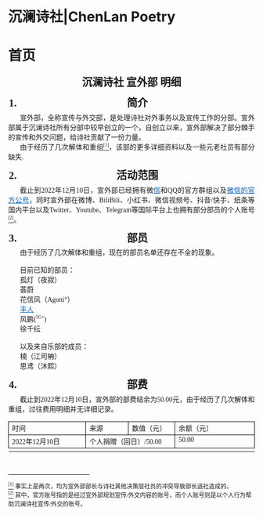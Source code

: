 # 沉澜诗社|ChenLan Poetry
# 首页
<html><head><meta http-equiv="Content-Type" content="text/html; charset=utf-8" /><meta http-equiv="Content-Style-Type" content="text/css" /><meta name="generator" content="Aspose.Words for .NET 15.1.0.0" /><title></title></head><body><div><p style="margin:12pt 0pt 3pt; orphans:0; text-align:center; widows:0"><span style="font-family:'等线 Light'; font-size:16pt; font-weight:bold">沉</span><span style="font-family:'等线 Light'; font-size:16pt; font-weight:bold">澜</span><span style="font-family:'等线 Light'; font-size:16pt; font-weight:bold">诗社 宣外部 明细</span></p><ol type="1" style="margin:0pt; padding-left:0pt"><li style="font-family:等线; font-size:16pt; font-weight:bold; line-height:130%; margin:12pt 0pt 3pt 17pt; orphans:0; padding-left:1pt; text-align:center; text-indent:0pt; widows:0"><span style="font-family:等线; font-size:16pt; font-weight:bold">简介</span></li></ol><p style="margin:0pt; orphans:0; text-align:justify; text-indent:18pt; widows:0"><span style="font-family:等线; font-size:10.5pt">宣外部，全称宣传与外交部，是处理诗社对外事务以及宣传工作的</span><span style="font-family:等线; font-size:10.5pt">分部。</span><span style="font-family:等线; font-size:10.5pt">宣外部属于沉</span><span style="font-family:等线; font-size:10.5pt">澜</span><span style="font-family:等线; font-size:10.5pt">诗社所有分部中较早创立的一个，自创立以来，宣外部解决了部分棘手的宣传和外交问题，给诗社贡献了一份力量。</span></p><p style="margin:0pt; orphans:0; text-align:justify; text-indent:18pt; widows:0"><span style="font-family:等线; font-size:10.5pt">由于经历</span><span style="font-family:等线; font-size:10.5pt">了</span><span style="font-family:等线; font-size:10.5pt">几次解体和重组</span><a name="_ftnref1"></a><a href="#_ftn1"><span style="font-family:等线; font-size:7pt; vertical-align:super">[1]</span></a><span style="font-family:等线; font-size:10.5pt">，该部的更多详细资料以及一些元老社员有部分缺失</span><span style="font-family:等线; font-size:10.5pt">.</span></p><ol start="2" type="1" style="margin:0pt; padding-left:0pt"><li style="font-family:等线; font-size:16pt; font-weight:bold; line-height:130%; margin:12pt 0pt 3pt 17pt; orphans:0; padding-left:1pt; text-align:center; text-indent:0pt; widows:0"><span style="font-family:等线; font-size:16pt; font-weight:bold">活动范围</span></li></ol><p style="margin:0pt; orphans:0; text-align:justify; text-indent:18pt; widows:0"><span style="font-family:等线; font-size:10.5pt">截止到</span><span style="font-family:等线; font-size:10.5pt">2022年12月10日</span><span style="font-family:等线; font-size:10.5pt">，宣外部已经拥有微</span><span style="color:#0563c1; font-family:等线; font-size:10.5pt; text-decoration:underline">信</span></a><span style="font-family:等线; font-size:10.5pt">和QQ的官方群组以及</span><a style="color:#0563c1" href="https://i.postimg.cc/52MRFzX7/45d25e1b8e8ca33347e8b641be3e868.jpg"><span style="color:#0563c1; font-family:等线; font-size:10.5pt; text-decoration:underline">微信的</span><span style="color:#0563c1; font-family:等线; font-size:10.5pt; text-decoration:underline">官</span><span style="color:#0563c1; font-family:等线; font-size:10.5pt; text-decoration:underline">方</span><span style="color:#0563c1; font-family:等线; font-size:10.5pt; text-decoration:underline">公号</span></a><span style="font-family:等线; font-size:10.5pt">，同时宣外部在微博、</span><span style="font-family:等线; font-size:10.5pt">BiliBili</span><span style="font-family:等线; font-size:10.5pt">、小红书、</span><span style="font-family:等线; font-size:10.5pt">微信视频</span><span style="font-family:等线; font-size:10.5pt">号、</span><span style="font-family:等线; font-size:10.5pt">抖音</span><span style="font-family:等线; font-size:10.5pt">/快手、纸条等国内平台以及T</span><span style="font-family:等线; font-size:10.5pt">witter</span><span style="font-family:等线; font-size:10.5pt">、</span><span style="font-family:等线; font-size:10.5pt">Youtube</span><span style="font-family:等线; font-size:10.5pt">、Telegram等国际平台上也拥有部分部员的个人账号</span><a name="_ftnref2"></a><a href="#_ftn2"><span style="font-family:等线; font-size:7pt; vertical-align:super">[2]</span></a><span style="font-family:等线; font-size:10.5pt">。</span></p><ol start="3" type="1" style="margin:0pt; padding-left:0pt"><li style="font-family:等线; font-size:16pt; font-weight:bold; line-height:130%; margin:12pt 0pt 3pt 17pt; orphans:0; padding-left:1pt; text-align:center; text-indent:0pt; widows:0"><span style="font-family:等线; font-size:16pt; font-weight:bold">部</span><span style="font-family:等线; font-size:16pt; font-weight:bold">员</span></li></ol><p style="margin:0pt 0pt 0pt 18pt; orphans:0; text-align:justify; widows:0"><span style="font-family:等线; font-size:10.5pt">由于经历了几次解体和重组</span><span style="font-family:等线; font-size:10.5pt">，现在的部员名单还存在不全的现象。</span></p><p style="margin:0pt 0pt 0pt 18pt; orphans:0; text-align:justify; widows:0"><span style="font-family:等线; font-size:10.5pt">&#xa0;</span></p><p style="margin:0pt 0pt 0pt 18pt; orphans:0; text-align:justify; widows:0"><span style="font-family:等线; font-size:10.5pt">目前已知的部员：</span></p><p style="margin:0pt 0pt 0pt 18pt; orphans:0; text-align:justify; widows:0"><span style="font-family:等线; font-size:10.5pt">孤灯（夜寂）</span></p><p style="margin:0pt 0pt 0pt 18pt; orphans:0; text-align:justify; widows:0"><span style="font-family:等线; font-size:10.5pt">荟</span><span style="font-family:等线; font-size:10.5pt">蔚</span></p><p style="margin:0pt 0pt 0pt 18pt; orphans:0; text-align:justify; widows:0"><span style="font-family:等线; font-size:10.5pt">花信风（</span><span style="font-family:等线; font-size:10.5pt">Agoni</span><span style="font-family:等线; font-size:10.5pt">°）</span></p><p style="margin:0pt 0pt 0pt 18pt; orphans:0; text-align:justify; widows:0"><a style="color:#0563c1" href="https://i.postimg.cc/TPDT0gRz/75cd191095e32396e2e8710a5e8a3e7.jpg"><span style="color:#0563c1; font-family:等线; font-size:10.5pt; text-decoration:underline">丰</span><span style="color:#0563c1; font-family:等线; font-size:10.5pt; text-decoration:underline">人</span></a></p><p style="margin:0pt 0pt 0pt 18pt; orphans:0; text-align:justify; widows:0"><span style="font-family:等线; font-size:10.5pt">风鹏</span><span style="font-family:等线; font-size:10.5pt">(<span style="font-family:等线; font-size:7pt; vertical-align:super">5G</span><span style="font-family:等线; font-size:7pt; vertical-align:super">+</span><span style="font-family:等线; font-size:10.5pt">)</span></p><p style="margin:0pt 0pt 0pt 18pt; orphans:0; text-align:justify; widows:0"><span style="font-family:等线; font-size:10.5pt">徐千</span><span style="font-family:等线; font-size:10.5pt">纭</span></p><p style="margin:0pt 0pt 0pt 18pt; orphans:0; text-align:justify; widows:0"><span style="font-family:等线; font-size:10.5pt">&#xa0;</span></p><p style="margin:0pt 0pt 0pt 18pt; orphans:0; text-align:justify; widows:0"><span style="font-family:等线; font-size:10.5pt">以及来自乐部的成员：</span></p><p style="margin:0pt 0pt 0pt 18pt; orphans:0; text-align:justify; widows:0"><span style="font-family:等线; font-size:10.5pt">楠（</span><span style="font-family:等线; font-size:10.5pt">江司</span><span style="font-family:等线; font-size:10.5pt">柟</span><span style="font-family:等线; font-size:10.5pt">）</span></p><p style="margin:0pt 0pt 0pt 18pt; orphans:0; text-align:justify; widows:0"><span style="font-family:等线; font-size:10.5pt">思</span><span style="font-family:等线; font-size:10.5pt">鸢</span><span style="font-family:等线; font-size:10.5pt">（沐熙）</span></p><ol start="4" type="1" style="margin:0pt; padding-left:0pt"><li style="font-family:等线; font-size:16pt; font-weight:bold; line-height:130%; margin:12pt 0pt 3pt 17pt; orphans:0; padding-left:1pt; text-align:center; text-indent:0pt; widows:0"><span style="font-family:等线; font-size:16pt; font-weight:bold">部费</span></li></ol><p style="margin:0pt; orphans:0; text-align:justify; text-indent:18pt; widows:0"><span style="font-family:等线; font-size:10.5pt">截止到</span><span style="font-family:等线; font-size:10.5pt">2022年12月10日</span><span style="font-family:等线; font-size:10.5pt">，宣外部的部费结余为5</span><span style="font-family:等线; font-size:10.5pt">0.00</span><span style="font-family:等线; font-size:10.5pt">元，</span><span style="font-family:等线; font-size:10.5pt">由于经历了几次解体和重组</span><span style="font-family:等线; font-size:10.5pt">，过往费用明细并无详细记录。</span></p><table cellspacing="0" cellpadding="0" style="border-collapse:collapse; margin-left:0pt"><tr><td style="border-bottom-color:#000000; border-bottom-style:solid; border-bottom-width:0.75pt; border-left-color:#000000; border-left-style:solid; border-left-width:0.75pt; border-right-color:#000000; border-right-style:solid; border-right-width:0.75pt; border-top-color:#000000; border-top-style:solid; border-top-width:0.75pt; padding-left:5.03pt; padding-right:5.03pt; vertical-align:top; width:131.2pt"><p style="margin:0pt; orphans:0; text-align:justify; widows:0"><span style="font-family:等线; font-size:10.5pt">时间</span></p></td><td style="border-bottom-color:#000000; border-bottom-style:solid; border-bottom-width:0.75pt; border-left-color:#000000; border-left-style:solid; border-left-width:0.75pt; border-right-color:#000000; border-right-style:solid; border-right-width:0.75pt; border-top-color:#000000; border-top-style:solid; border-top-width:0.75pt; padding-left:5.03pt; padding-right:5.03pt; vertical-align:top; width:60.2pt"><p style="margin:0pt; orphans:0; text-align:justify; widows:0"><span style="font-family:等线; font-size:10.5pt">来源</span></p></td><td style="border-bottom-color:#000000; border-bottom-style:solid; border-bottom-width:0.75pt; border-left-color:#000000; border-left-style:solid; border-left-width:0.75pt; border-right-color:#000000; border-right-style:solid; border-right-width:0.75pt; border-top-color:#000000; border-top-style:solid; border-top-width:0.75pt; padding-left:5.03pt; padding-right:5.03pt; vertical-align:top; width:60.25pt"><p style="margin:0pt; orphans:0; text-align:justify; widows:0"><span style="font-family:等线; font-size:10.5pt">数值（元）</span></p></td><td style="border-bottom-color:#000000; border-bottom-style:solid; border-bottom-width:0.75pt; border-left-color:#000000; border-left-style:solid; border-left-width:0.75pt; border-right-color:#000000; border-right-style:solid; border-right-width:0.75pt; border-top-color:#000000; border-top-style:solid; border-top-width:0.75pt; padding-left:5.03pt; padding-right:5.03pt; vertical-align:top; width:131.25pt"><p style="margin:0pt; orphans:0; text-align:justify; widows:0"><span style="font-family:等线; font-size:10.5pt">余额（元）</span></p></td></tr><tr><td style="border-bottom-color:#000000; border-bottom-style:solid; border-bottom-width:0.75pt; border-left-color:#000000; border-left-style:solid; border-left-width:0.75pt; border-right-color:#000000; border-right-style:solid; border-right-width:0.75pt; border-top-color:#000000; border-top-style:solid; border-top-width:0.75pt; padding-left:5.03pt; padding-right:5.03pt; vertical-align:top; width:131.2pt"><p style="margin:0pt; orphans:0; text-align:justify; widows:0"><span style="font-family:等线; font-size:10.5pt">2022年12月10日</span></p></td><td colspan="2" style="border-bottom-color:#000000; border-bottom-style:solid; border-bottom-width:0.75pt; border-left-color:#000000; border-left-style:solid; border-left-width:0.75pt; border-right-color:#000000; border-right-style:solid; border-right-width:0.75pt; border-top-color:#000000; border-top-style:solid; border-top-width:0.75pt; padding-left:5.03pt; padding-right:5.03pt; vertical-align:top; width:131.25pt"><p style="margin:0pt; orphans:0; text-align:justify; widows:0"><span style="font-family:等线; font-size:10.5pt">个人捐赠（回日）/</span><span style="font-family:等线; font-size:10.5pt">50.00</span></p></td><td style="border-bottom-color:#000000; border-bottom-style:solid; border-bottom-width:0.75pt; border-left-color:#000000; border-left-style:solid; border-left-width:0.75pt; border-right-color:#000000; border-right-style:solid; border-right-width:0.75pt; border-top-color:#000000; border-top-style:solid; border-top-width:0.75pt; padding-left:5.03pt; padding-right:5.03pt; vertical-align:top; width:131.25pt"><p style="margin:0pt; orphans:0; text-align:justify; widows:0"><span style="font-family:等线; font-size:10.5pt">5</span><span style="font-family:等线; font-size:10.5pt">0.00</span></p></td></tr><tr style="height:0pt"><td style="width:142pt; border:none"></td><td style="width:71pt; border:none"></td><td style="width:71.05pt; border:none"></td><td style="width:142.05pt; border:none"></td></tr></table><p style="margin:0pt; orphans:0; text-align:justify; widows:0"><span style="font-family:等线; font-size:10.5pt">&#xa0;</span></p></div><hr style="width:33%; height:1px; text-align:left; -aw-footnote-numberstyle:0; -aw-footnote-startnumber:1; -aw-footnote-type:0" /><div id="_ftn1" style="-aw-footnote-isauto:1"><p style="margin:0pt; orphans:0; widows:0"><a href="#_ftnref1"><span style="font-family:等线; font-size:7pt; vertical-align:super">[1]</span></a><span style="font-family:等线; font-size:9pt"> </span><span style="font-family:等线; font-size:9pt">事实上是两次，均为宣外部</span><span style="font-family:等线; font-size:9pt">部</span><span style="font-family:等线; font-size:9pt">长与诗社其他决策层社员的冲突导致部长退社造成的。</span></p></div><div id="_ftn2" style="-aw-footnote-isauto:1"><p style="margin:0pt; orphans:0; widows:0"><a href="#_ftnref2"><span style="font-family:等线; font-size:7pt; vertical-align:super">[2]</span></a><span style="font-family:等线; font-size:9pt"> </span><span style="font-family:等线; font-size:9pt">其中，官方账号指的是经过宣外部规划宣传/外交内容的账号，而个人账号则是以个人行为帮助沉</span><span style="font-family:等线; font-size:9pt">澜</span><span style="font-family:等线; font-size:9pt">诗社宣传/外交的账号。</span></p></div><div class="cnzz" style="display: none;">
